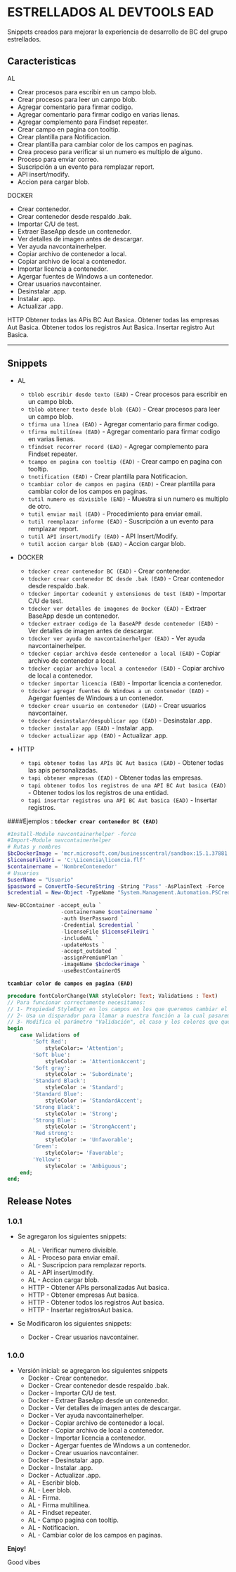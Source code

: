# ESTRELLADOS AL DEVTOOLS EAD

Snippets creados para mejorar la experiencia de desarrollo de BC del grupo estrellados.

## Caracteristicas

AL
* Crear procesos para escribir en un campo blob.
* Crear procesos para leer un campo blob.
* Agregar comentario para firmar codigo.
* Agregar comentario para firmar codigo en varias lienas.
* Agregar complemento para Findset repeater.
* Crear campo en pagina con tooltip.
* Crear plantilla para Notificacion.
* Crear plantilla para cambiar color de los campos en paginas.
* Crea proceso para verificar si un numero es multiplo de alguno.
* Proceso para enviar correo.
* Suscripción a un evento para remplazar report.
* API insert/modify.
* Accion para cargar blob.

DOCKER
* Crear contenedor.
* Crear contenedor desde respaldo .bak. 
* Importar C/U de test.
* Extraer BaseApp desde un contenedor.
* Ver detalles de imagen antes de descargar.
* Ver ayuda navcontainerhelper.
* Copiar archivo de contenedor a local.
* Copiar archivo de local a contenedor.
* Importar licencia a contenedor.
* Agergar fuentes de Windows a un contenedor.
* Crear usuarios navcontainer.
* Desinstalar .app.
* Instalar .app.
* Actualizar .app.

HTTP
Obtener todas las APis BC Aut Basica.
Obtener todas las empresas Aut Basica.
Obtener todos los registros Aut Basica.
Insertar registro Aut Basica.

-----------------------------------------------------------------------------------------------------------

## Snippets

* AL
    * `tblob escribir desde texto (EAD)` - Crear procesos para escribir en un campo blob.
    * `tblob obtener texto desde blob (EAD)` - Crear procesos para leer un campo blob.
    * `tfirma una línea (EAD)` - Agregar comentario para firmar codigo.
    * `tfirma multilínea (EAD)` - Agregar comentario para firmar codigo en varias lienas.
    * `tfindset recorrer record (EAD)` - Agregar complemento para Findset repeater.
    * `tcampo en pagina con tooltip (EAD)` - Crear campo en pagina con tooltip.
    * `tnotification (EAD)` - Crear plantilla para Notificacion.
    * `tcambiar color de campos en pagina (EAD)` - Crear plantilla para cambiar color de los campos en paginas.
    * `tutil numero es divisible (EAD)` - Muestra si un numero es multiplo de otro.
    * `tutil enviar mail (EAD)` - Procedimiento para enviar email.
    * `tutil reemplazar informe (EAD)` - Suscripción a un evento para remplazar report.
    * `tutil API insert/modify (EAD)` - API Insert/Modify.
    * `tutil accion cargar blob (EAD)` - Accion cargar blob.

* DOCKER
    * `tdocker crear contenedor BC (EAD)` - Crear contenedor.
    * `tdocker crear contenedor BC desde .bak (EAD)` - Crear contenedor desde respaldo .bak.
    * `tdocker importar codeunit y extensiones de test (EAD)` - Importar C/U de test.
    * `tdocker ver detalles de imagenes de Docker (EAD)` - Extraer BaseApp desde un contenedor.
    * `tdocker extraer codigo de la BaseAPP desde contenedor (EAD)` - Ver detalles de imagen antes de descargar.
    * `tdocker ver ayuda de navcontainerhelper (EAD)` - Ver ayuda navcontainerhelper.
    * `tdocker copiar archivo desde contenedor a local (EAD)` - Copiar archivo de contenedor a local.
    * `tdocker copiar archivo local a contenedor (EAD)` - Copiar archivo de local a contenedor.
    * `tdocker importar licencia (EAD)` - Importar licencia a contenedor.
    * `tdocker agregar fuentes de Windows a un contenedor (EAD)` - Agergar fuentes de Windows a un contenedor.
    * `tdocker crear usuario en contenedor (EAD)` - Crear usuarios navcontainer.
    * `tdocker desinstalar/despublicar app (EAD)` - Desinstalar .app.
    * `tdocker instalar app (EAD)` - Instalar .app.
    * `tdocker actualizar app (EAD)` - Actualizar .app.

* HTTP
    * `tapi obtener todas las APIs BC Aut basica (EAD)` - Obtener todas las apis personalizadas.
    * `tapi obtener empresas (EAD)` - Obtener todas las empresas.
    * `tapi obtener todos los registros de una API BC Aut basica (EAD)` - Obtener todos los los registros de una entidad.
    * `tapi insertar registros una API BC Aut basica (EAD)` - Insertar registros.

####Ejemplos :
**`tdocker crear contenedor BC (EAD)`**
```powershell
#Install-Module navcontainerhelper -force
#Import-Module navcontainerhelper
# Rutas y nombres
$bcDockerImage = 'mcr.microsoft.com/businesscentral/sandbox:15.1.37881.39313-es-ltsc2019'
$licenseFileUri = 'C:\Licencia\licencia.flf'
$containername = 'NombreContenedor'
# Usuarios
$userName = "Usuario"
$password = ConvertTo-SecureString -String "Pass" -AsPlainText -Force
$credential = New-Object -TypeName "System.Management.Automation.PSCredential" -ArgumentList $userName, $password

New-BCContainer -accept_eula `
                 -containername $containername `
                 -auth UserPassword `
                 -Credential $credential `
                 -licenseFile $licenseFileUri `
                 -includeAL `
                 -updateHosts `
                 -accept_outdated `
                 -assignPremiumPlan `
                 -imageName $bcdockerimage `
                 -useBestContainerOS
```

**`tcambiar color de campos en pagina (EAD)`**
```pascal
procedure fontColorChange(VAR styleColor: Text; Validations : Text)
// Para funcionar correctamente necesitamos:
// 1- Propiedad StyleExpr en los campos en los que queremos cambiar el estilo. Ejemplo: StyleExpr = fontStyle (Variable global de página).
// 2- Usa un disparador para llamar a nuestra función a la cual pasaremos como la variable global que asignamos a la propiedad StyleExpr.
// 3- Modifica el parámetro "Validación", el caso y los colores que queremos usar.
begin
    case Validations of
        'Soft Red':
            styleColor:= 'Attention';
        'Soft blue':
            styleColor := 'AttentionAccent';
        'Soft gray':
            styleColor := 'Subordinate';
        'Standard Black':
            styleColor := 'Standard';
        'Standard Blue':
            styleColor := 'StandardAccent';
        'Strong Black':
            styleColor := 'Strong';
        'Strong Blue':
            styleColor := 'StrongAccent';
        'Red strong':
            styleColor := 'Unfavorable';
        'Green':
            styleColor:= 'Favorable';
        'Yellow':
            styleColor := 'Ambiguous';
    end;
end;
```
## Release Notes

### 1.0.1
* Se agregaron los siguientes snippets:
    * AL - Verificar numero divisible.
    * AL - Proceso para enviar email.
    * AL - Suscripcion para remplazar reports.
    * AL - API insert/modify.
    * AL - Accion cargar blob.
    * HTTP - Obtener APIs personalizadas Aut basica.
    * HTTP - Obtener empresas Aut basica.
    * HTTP - Obtener todos los registros Aut basica.
    * HTTP - Insertar registrosAut basica.

* Se Modificaron los siguientes snippets:
    * Docker - Crear usuarios navcontainer.

### 1.0.0

* Versión inicial: se agregaron los siguientes snippets
    * Docker - Crear contenedor.
    * Docker - Crear contenedor desde respaldo .bak. 
    * Docker - Importar C/U de test.
    * Docker - Extraer BaseApp desde un contenedor.
    * Docker - Ver detalles de imagen antes de descargar.
    * Docker - Ver ayuda navcontainerhelper.
    * Docker - Copiar archivo de contenedor a local.
    * Docker - Copiar archivo de local a contenedor.
    * Docker - Importar licencia a contenedor.
    * Docker - Agergar fuentes de Windows a un contenedor.
    * Docker - Crear usuarios navcontainer.
    * Docker - Desinstalar .app.
    * Docker - Instalar .app.
    * Docker - Actualizar .app.
    * AL - Escribir blob.
    * AL - Leer blob.
    * AL - Firma.
    * AL - Firma multilinea.
    * AL - Findset repeater.
    * AL - Campo pagina con tooltip.
    * AL - Notificacion.
    * AL - Cambiar color de los campos en paginas.

**Enjoy!**

Good vibes <br>